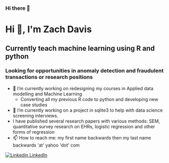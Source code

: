 ### Hi there 👋

# Hi 👋, I'm Zach Davis
## Currently teach machine learning using R and python
### Looking for opportunities in anomaly detection and fraudulent transactions or research positions

- 🔭 I’m currently working on redesigning my courses in Applied data modelling and Machine Learning
   - Converting all my previous R code to python and developing new case studies
- 🌱 I’m currently working on a project in sqlite3 to help with data science screening interviews.
- I have published several research papers with various methods: SEM, quantitative survey research on EHRs, logistic regression and other forms of regression
- 📫 How to reach me: my first name backwards then my last name backwards 'at' yahoo 'dot' com

[![Linkedin](https://i.stack.imgur.com/gVE0j.png) LinkedIn](https://www.linkedin.com/in/zachary-davis-phd-442069a2/)
&nbsp;
                                                          
<!--
**zached1/zached1** is a ✨ _special_ ✨ repository because its `README.md` (this file) appears on your GitHub profile.

Here are some ideas to get you started:

- 🔭 I’m currently working on ...
- 🌱 I’m currently learning ...
- 👯 I’m looking to collaborate on ...
- 🤔 I’m looking for help with ...
- 💬 Ask me about ...
- 📫 How to reach me: ...
- 😄 Pronouns: ...
- ⚡ Fun fact: ...
-->
